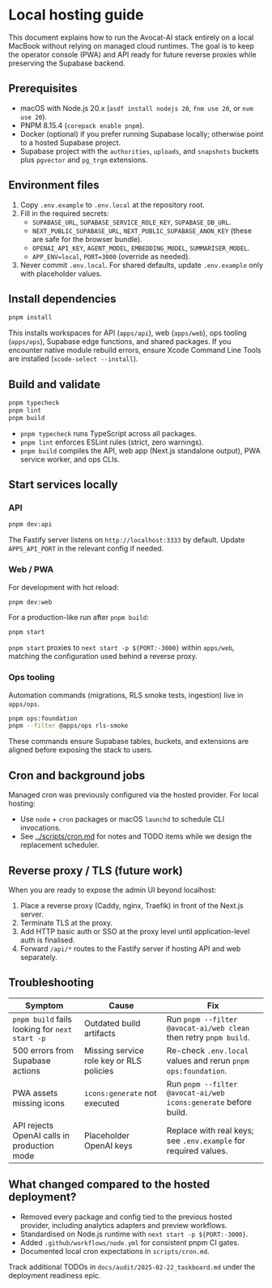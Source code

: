 # Local hosting guide

This document explains how to run the Avocat-AI stack entirely on a local MacBook without relying on managed cloud runtimes. The goal is to keep the operator console (PWA) and API ready for future reverse proxies while preserving the Supabase backend.

## Prerequisites

- macOS with Node.js 20.x (`asdf install nodejs 20`, `fnm use 20`, or `nvm use 20`).
- PNPM 8.15.4 (`corepack enable pnpm`).
- Docker (optional) if you prefer running Supabase locally; otherwise point to a hosted Supabase project.
- Supabase project with the `authorities`, `uploads`, and `snapshots` buckets plus `pgvector` and `pg_trgm` extensions.

## Environment files

1. Copy `.env.example` to `.env.local` at the repository root.
2. Fill in the required secrets:
   - `SUPABASE_URL`, `SUPABASE_SERVICE_ROLE_KEY`, `SUPABASE_DB_URL`.
   - `NEXT_PUBLIC_SUPABASE_URL`, `NEXT_PUBLIC_SUPABASE_ANON_KEY` (these are safe for the browser bundle).
   - `OPENAI_API_KEY`, `AGENT_MODEL`, `EMBEDDING_MODEL`, `SUMMARISER_MODEL`.
   - `APP_ENV=local`, `PORT=3000` (override as needed).
3. Never commit `.env.local`. For shared defaults, update `.env.example` only with placeholder values.

## Install dependencies

```bash
pnpm install
```

This installs workspaces for API (`apps/api`), web (`apps/web`), ops tooling (`apps/ops`), Supabase edge functions, and shared packages. If you encounter native module rebuild errors, ensure Xcode Command Line Tools are installed (`xcode-select --install`).

## Build and validate

```bash
pnpm typecheck
pnpm lint
pnpm build
```

- `pnpm typecheck` runs TypeScript across all packages.
- `pnpm lint` enforces ESLint rules (strict, zero warnings).
- `pnpm build` compiles the API, web app (Next.js standalone output), PWA service worker, and ops CLIs.

## Start services locally

### API

```bash
pnpm dev:api
```

The Fastify server listens on `http://localhost:3333` by default. Update `APPS_API_PORT` in the relevant config if needed.

### Web / PWA

For development with hot reload:

```bash
pnpm dev:web
```

For a production-like run after `pnpm build`:

```bash
pnpm start
```

`pnpm start` proxies to `next start -p ${PORT:-3000}` within `apps/web`, matching the configuration used behind a reverse proxy.

### Ops tooling

Automation commands (migrations, RLS smoke tests, ingestion) live in `apps/ops`.

```bash
pnpm ops:foundation
pnpm --filter @apps/ops rls-smoke
```

These commands ensure Supabase tables, buckets, and extensions are aligned before exposing the stack to users.

## Cron and background jobs

Managed cron was previously configured via the hosted provider. For local hosting:

- Use `node` + `cron` packages or macOS `launchd` to schedule CLI invocations.
- See [../scripts/cron.md](../scripts/cron.md) for notes and TODO items while we design the replacement scheduler.

## Reverse proxy / TLS (future work)

When you are ready to expose the admin UI beyond localhost:

1. Place a reverse proxy (Caddy, nginx, Traefik) in front of the Next.js server.
2. Terminate TLS at the proxy.
3. Add HTTP basic auth or SSO at the proxy level until application-level auth is finalised.
4. Forward `/api/*` routes to the Fastify server if hosting API and web separately.

## Troubleshooting

| Symptom | Cause | Fix |
| --- | --- | --- |
| `pnpm build` fails looking for `next start -p` | Outdated build artifacts | Run `pnpm --filter @avocat-ai/web clean` then retry `pnpm build`. |
| 500 errors from Supabase actions | Missing service role key or RLS policies | Re-check `.env.local` values and rerun `pnpm ops:foundation`. |
| PWA assets missing icons | `icons:generate` not executed | Run `pnpm --filter @avocat-ai/web icons:generate` before build. |
| API rejects OpenAI calls in production mode | Placeholder OpenAI keys | Replace with real keys; see `.env.example` for required values. |

## What changed compared to the hosted deployment?

- Removed every package and config tied to the previous hosted provider, including analytics adapters and preview workflows.
- Standardised on Node.js runtime with `next start -p ${PORT:-3000}`.
- Added `.github/workflows/node.yml` for consistent pnpm CI gates.
- Documented local cron expectations in `scripts/cron.md`.

Track additional TODOs in `docs/audit/2025-02-22_taskboard.md` under the deployment readiness epic.
